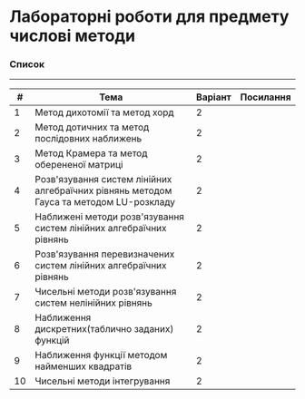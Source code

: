 # Лабораторні роботи для предмету числові методи
### Список
----------------------------------
| # | Тема | Варіант | Посилання |
|---|------|---------|------------|
| 1 | Метод дихотомії та метод хорд| 2 ||
| 2 | Метод дотичних та метод послідовних наближень| 2 ||
| 3 | Метод Крамера та метод оберененої матриці| 2 ||
| 4 | Розв'язування систем лінійних алгебраїчних рівнянь методом Гауса та методом LU-розкладу| 2 ||
| 5 | Наближені методи розв'язування систем лінійних алгебраїчних рівнянь| 2 ||
| 6 | Розв'язування перевизначених систем лінійних алгебраїчних рівнянь| 2 ||
| 7 | Чисельні методи розв'язування систем нелінійних рівнянь| 2 |  |
| 8 | Наближення дискретних(таблично заданих) функцій | 2 |  |
| 9 | Наближення функції методом найменших квадратів | 2 |  |
| 10 | Чисельні методи інтегрування | 2 |  |
